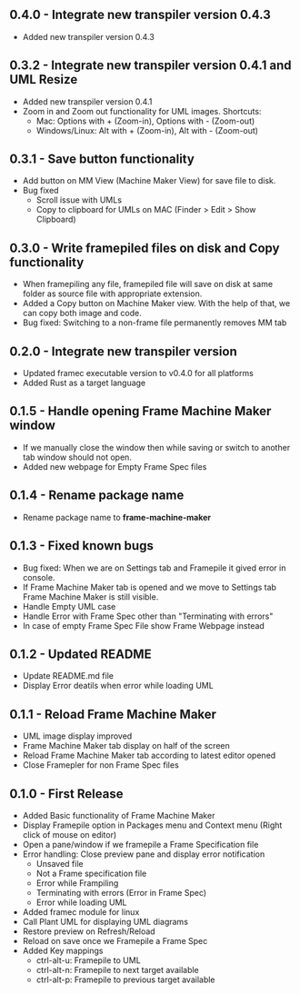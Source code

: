 ## 0.4.0 - Integrate new transpiler version 0.4.3
  * Added new transpiler version 0.4.3

## 0.3.2 - Integrate new transpiler version 0.4.1 and UML Resize
  * Added new transpiler version 0.4.1
  * Zoom in and Zoom out functionality for UML images. Shortcuts:
    * Mac: Options with + (Zoom-in), Options with - (Zoom-out)
    * Windows/Linux: Alt with + (Zoom-in), Alt with - (Zoom-out)

## 0.3.1 - Save button functionality
* Add button on MM View (Machine Maker View) for save file to disk.
* Bug fixed
  * Scroll issue with UMLs
  * Copy to clipboard for UMLs on MAC (Finder > Edit > Show Clipboard)

## 0.3.0 - Write framepiled files on disk and Copy functionality
* When framepiling any file, framepiled file will save on disk at same folder as source file with appropriate extension.
* Added a Copy button on Machine Maker view. With the help of that, we can copy both image and code.
* Bug fixed: Switching to a non-frame file permanently removes MM tab 

## 0.2.0 - Integrate new transpiler version
* Updated framec executable version to v0.4.0 for all platforms
* Added Rust as a target language 

## 0.1.5 - Handle opening Frame Machine Maker window
* If we manually close the window then while saving or switch to another tab window should not open.
* Added new webpage for Empty Frame Spec files

## 0.1.4 - Rename package name
* Rename package name to **frame-machine-maker**

## 0.1.3 - Fixed known bugs
* Bug fixed: When we are on Settings tab and Framepile it gived error in console.
* If Frame Machine Maker tab is opened and we move to Settings tab Frame Machine Maker is still visible.
* Handle Empty UML case
* Handle Error with Frame Spec other than "Terminating with errors"
* In case of empty Frame Spec File show Frame Webpage instead

## 0.1.2 - Updated README
* Update README.md file
* Display Error deatils when error while loading UML

## 0.1.1 - Reload Frame Machine Maker
* UML image display improved
* Frame Machine Maker tab display on half of the screen
* Reload Frame Machine Maker tab according to latest editor opened
* Close Framepler for non Frame Spec files

## 0.1.0 - First Release
* Added Basic functionality of Frame Machine Maker
* Display Framepile option in Packages menu and Context menu (Right click of mouse on editor)
* Open a pane/window if we framepile a Frame Specification file
* Error handling: Close preview pane and display error notification
  * Unsaved file
  * Not a Frame specification file
  * Error while Frampiling
  * Terminating with errors (Error in Frame Spec)
  * Error while loading UML
* Added framec module for linux
* Call Plant UML for displaying UML diagrams
* Restore preview on Refresh/Reload
* Reload on save once we Framepile a Frame Spec
* Added Key mappings
  * ctrl-alt-u: Framepile to UML
  * ctrl-alt-n: Framepile to next target available
  * ctrl-alt-p: Framepile to previous target available
